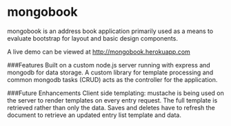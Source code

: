mongobook
======

mongobook is an address book application primarily used as a means to evaluate
bootstrap for layout and basic design components.  

A live demo can be viewed at http://mongobook.herokuapp.com

###Features
Built on a custom node.js server running with express and mongodb for data storage.  A custom library for template processing and common mongodb tasks (CRUD) acts as the controller for the application.

###Future Enhancements
Client side templating:  mustache is being used on the server to render templates on every entry request.  The full template is retrieved rather than only the data.  Saves and deletes have to refresh the document to retrieve an updated entry list template and data.

